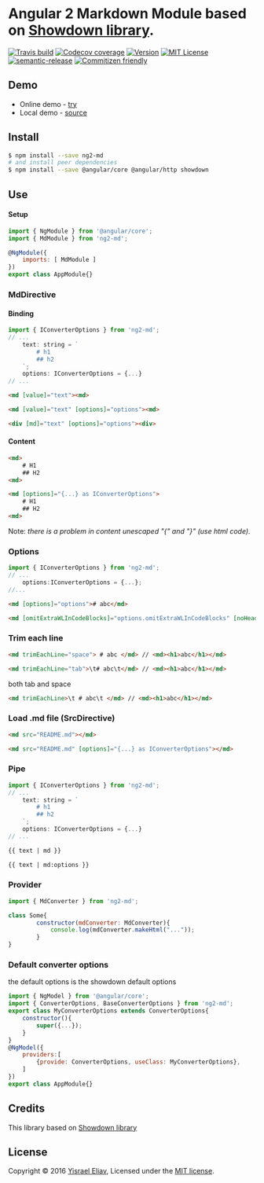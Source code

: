 # Angular 2 Markdown Module based on [Showdown library](https://github.com/showdownjs/showdown).
[![Travis build](https://travis-ci.org/yisraelx/ng2-md.svg?branch=master)](https://travis-ci.org/yisraelx/ng2-md)
[![Codecov coverage](https://codecov.io/github/yisraelx/ng2-md/coverage.svg?branch=master)](https://codecov.io/github/yisraelx/ng2-md)
[![Version](https://img.shields.io/npm/v/ng2-md.svg)](https://www.npmjs.com/package/ng2-md)
[![MIT License](https://img.shields.io/npm/l/ng2-md.svg)](https://github.com/yisraelx/ng2-md/blob/master/LICENSE)
[![semantic-release](https://img.shields.io/badge/%20%20%F0%9F%93%A6%F0%9F%9A%80-semantic--release-e10079.svg)](https://github.com/semantic-release/semantic-release)
[![Commitizen friendly](https://img.shields.io/badge/commitizen-friendly-brightgreen.svg)](http://commitizen.github.io/cz-cli/)

## Demo
- Online demo - [try](http://yisraelx.github.io/ng2-md)
- Local demo - [source](https://github.com/yisraelx/ng2-md/blob/master/demo)

## Install
```bash
$ npm install --save ng2-md
# and install peer dependencies
$ npm install --save @angular/core @angular/http showdown
```

## Use
#### Setup
```javascript
import { NgModule } from '@angular/core';
import { MdModule } from 'ng2-md';

@NgModule({
    imports: [ MdModule ]
})
export class AppModule{}
```
### MdDirective
#### Binding
```javascript
import { IConverterOptions } from 'ng2-md';
// ...
    text: string = `
        # h1
        ## h2
    `;
    options: IConverterOptions = {...}
// ...
```
```html
<md [value]="text"><md>
```
```html
<md [value]="text" [options]="options"><md>
```
```html
<div [md]="text" [options]="options"><div>
```
#### Content
```html
<md>
    # H1
    ## H2
<md>
```
```html
<md [options]="{...} as IConverterOptions">
    # H1
    ## H2
<md>
```
Note: _there is a problem in content unescaped "{" and "}" (use html code)._

### Options
```javascript
import { IConverterOptions } from 'ng2-md';
// ...
    options:IConverterOptions = {...};
//...
```
```html
<md [options]="options"># abc</md>
```
```html
<md [omitExtraWLInCodeBlocks]="options.omitExtraWLInCodeBlocks" [noHeaderId]="options.noHeaderId" [prefixHeaderId]="options.prefixHeaderId" [parseImgDimensions]="options.parseImgDimensions" [headerLevelStart]="options.headerLevelStart" [literalMidWordUnderscores]="options.literalMidWordUnderscores" [strikethrough]="options.strikethrough" [tables]="options.tables" [tablesHeaderId]="options.tablesHeaderId" [ghCodeBlocks]="options.ghCodeBlocks" [tasklists]="options.tasklists" [smoothLivePreview]="options.smoothLivePreview" [trimEachLine]="options.trimEachLine"># abc</md>
```
### Trim each line
```html
<md trimEachLine="space"> # abc </md> // <md><h1>abc</h1></md>
```
```html
<md trimEachLine="tab">\t# abc\t</md> // <md><h1>abc</h1></md>
```
both tab and space
```html
<md trimEachLine>\t # abc\t </md> // <md><h1>abc</h1></md>
```
### Load .md file (SrcDirective)
```html
<md src="README.md"></md>
```
```html
<md src="README.md" [options]="{...} as IConverterOptions"></md>
```

### Pipe
```javascript
import { IConverterOptions } from 'ng2-md';
// ...
    text: string = `
        # h1
        ## h2
    `;
    options: IConverterOptions = {...}
// ...
```
```html
{{ text | md }}
```
```html
{{ text | md:options }}
```

### Provider
```javascript
import { MdConverter } from 'ng2-md';

class Some{
        constructor(mdConverter: MdConverter){
            console.log(mdConverter.makeHtml("..."));
        }
}
```

### Default converter options 
the default options is the showdown default options
```javascript
import { NgModel } from '@angular/core';
import { ConverterOptions, BaseConverterOptions } from 'ng2-md';
export class MyConverterOptions extends ConverterOptions{
    constructor(){
        super({...});
    }
}
@NgModel({
    providers:[
        {provide: ConverterOptions, useClass: MyConverterOptions},
    ]
})
export class AppModule{}
```

## Credits
This library based on [Showdown library](https://github.com/showdownjs/showdown)

## License
Copyright © 2016 [Yisrael Eliav](https://github.com/yisraelx),
Licensed under the [MIT license](https://github.com/yisraelx/ng2-md/blob/master/LICENSE).

